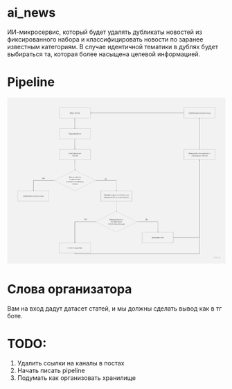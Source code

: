 # ai_news
ИИ-микросервис, который будет удалять дубликаты новостей
из фиксированного набора и классифицировать новости по заранее
известным категориям. В случае идентичной тематики в дублях
будет выбираться та, которая более насыщена целевой информацией.


# Pipeline

![](uml_pipeline_diagram.jpg)


# Слова организатора
Вам на вход дадут датасет статей, и мы должны сделать вывод как в тг боте.

# TODO:
1. Удалить ссылки на каналы в постах
2. Начать писать pipeline
3. Подумать как организовать хранилище